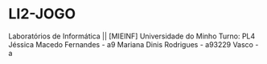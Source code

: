 # LI2-JOGO

Laboratórios de Informática || [MIEINF]
Universidade do Minho
Turno: PL4
Jéssica Macedo Fernandes - a9
Mariana Dinis Rodrigues - a93229
Vasco - a
